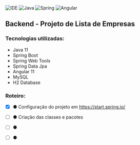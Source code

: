 ![IDE](https://img.shields.io/badge/Eclipse-2C2255?style=for-the-badge&logo=eclipse&logoColor=white)
![Java](https://img.shields.io/badge/Java-ED8B00?style=for-the-badge&logo=java&logoColor=white)
![Spring](https://img.shields.io/badge/Spring_Boot-F2F4F9?style=for-the-badge&logo=spring-boot)
![Angular](https://img.shields.io/badge/Angular-DD0031?style=for-the-badge&logo=angular&logoColor=white)

## Backend - Projeto de Lista de Empresas

### Tecnologias utilizadas:

- Java 11
- Spring Boot
- Spring Web Tools
- Spring Data Jpa
- Angular 11
- MySQL
- H2 Database

### Roteiro:

- [x] ● Configuração do projeto em https://start.spring.io/
- [ ] ● Criação das classes e pacotes 
- [ ] ● 
- [ ] ● 


